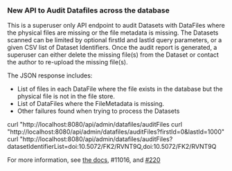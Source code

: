 ### New API to Audit Datafiles across the database

This is a superuser only API endpoint to audit Datasets with DataFiles where the physical files are missing or the file metadata is missing.
The Datasets scanned can be limited by optional firstId and lastId query parameters, or a given CSV list of Dataset Identifiers.
Once the audit report is generated, a superuser can either delete the missing file(s) from the Dataset or contact the author to re-upload the missing file(s).

The JSON response includes:
- List of files in each DataFile where the file exists in the database but the physical file is not in the file store.
- List of DataFiles where the FileMetadata is missing.
- Other failures found when trying to process the Datasets

curl "http://localhost:8080/api/admin/datafiles/auditFiles
curl "http://localhost:8080/api/admin/datafiles/auditFiles?firstId=0&lastId=1000"
curl "http://localhost:8080/api/admin/datafiles/auditFiles?datasetIdentifierList=doi:10.5072/FK2/RVNT9Q,doi:10.5072/FK2/RVNT9Q

For more information, see [the docs](https://dataverse-guide--11016.org.readthedocs.build/en/11016/api/native-api.html#datafile-audit), #11016, and [#220](https://github.com/IQSS/dataverse.harvard.edu/issues/220)
